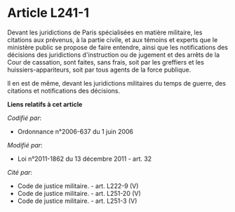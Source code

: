 # Article L241-1

Devant les juridictions de Paris spécialisées en matière militaire, les citations aux prévenus, à la partie civile, et aux
témoins et experts que le ministère public se propose de faire entendre, ainsi que les notifications des décisions des
juridictions d'instruction ou de jugement et des arrêts de la Cour de cassation, sont faites, sans frais, soit par les
greffiers et les huissiers-appariteurs, soit par tous agents de la force publique.

Il en est de même, devant les juridictions militaires du temps de guerre, des citations et notifications des décisions.

**Liens relatifs à cet article**

_Codifié par_:

  - Ordonnance n°2006-637 du 1 juin 2006

_Modifié par_:

  - Loi n°2011-1862 du 13 décembre 2011 - art. 32

_Cité par_:

  - Code de justice militaire. - art. L222-9 (V)
  - Code de justice militaire. - art. L251-20 (V)
  - Code de justice militaire. - art. L251-3 (V)
